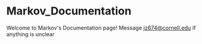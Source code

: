 # Markov_Documentation
Welcome to Markov's Documentation page! Message jz674@cornell.edu if anything is unclear
